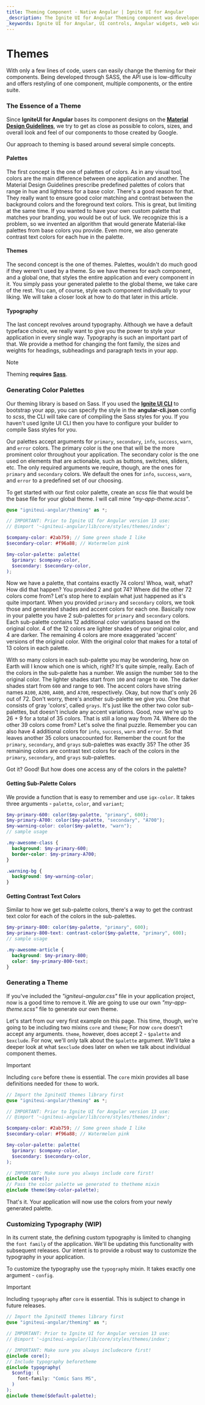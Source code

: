 ```yaml
---
title: Theming Component - Native Angular | Ignite UI for Angular
_description: The Ignite UI for Angular Theming component was developed through SASS with a low-difficulty API that offers restyling of one component, multiple components, or the entire suite.
_keywords: Ignite UI for Angular, UI controls, Angular widgets, web widgets, UI widgets, Angular, Native Angular Components Suite, Native Angular Controls, Native Angular Components Library, Native Angular Components, Angular Theming Component, Angular Theming
---
```


# Themes

With only a few lines of code, users can easily change the theming for their components. Being developed through SASS, the API use is low-difficulty and offers restyling of one component, multiple components, or the entire suite.

### The Essence of a Theme

Since **IgniteUI for Angular** bases its component designs on the **<a href="https://material.io/guidelines/material-design/introduction.html" target="_blank">Material Design Guidelines</a>**, we try to get as close as possible to colors, sizes, and overall look and feel of our components to those created by Google.

Our approach to theming is based around several simple concepts.

#### Palettes

The first concept is the one of palettes of colors. As in any visual tool, colors are the main difference between one application and another. The Material Design Guidelines prescribe predefined palettes of colors that range in hue and lightness for a base color. There's a good reason for that. They really want to ensure good color matching and contrast between the background colors and the foreground text colors. This is great, but limiting at the same time. If you wanted to have your own custom palette that matches your branding, you would be out of luck. We recognize this is a problem, so we invented an algorithm that would generate Material-like palettes from base colors you provide. Even more, we also generate contrast text colors for each hue in the palette.

#### Themes

The second concept is the one of themes. Palettes, wouldn't do much good if they weren't used by a theme. So we have themes for each component, and a global one, that styles the entire application and every component in it. You simply pass your generated palette to the global theme, we take care of the rest. You can, of course, style each component individually to your liking. We will take a closer look at how to do that later in this article.

#### Typography

The last concept revolves around typography. Although we have a default typeface choice, we really want to give you the power to style your application in every single way. Typography is such an important part of that. We provide a method for changing the font family, the sizes and weights for headings, subheadings and paragraph texts in your app.

> [!NOTE]
> Theming **requires** [**Sass**](https://github.com/sass/node-sass).

### Generating Color Palettes

Our theming library is based on Sass. If you used the **<a href="https://github.com/IgniteUI/igniteui-cli" target="_blank">Ignite UI CLI</a>** to bootstrap your app, you can specify the style in the **angular-cli.json** config to _scss_, the CLI will take care of compiling the Sass styles for you. If you haven't used Ignite UI CLI then you have to configure your builder to compile Sass styles for you.

Our palettes accept arguments for `primary`, `secondary`, `info`, `success`, `warn`, and `error` colors. The primary color is the one that will be the more prominent color throughout your application. The secondary color is the one used on elements that are actionable, such as buttons, switches, sliders, etc. The only required arguments we require, though, are the ones for `primary` and `secondary` colors. We default the ones for `info`, `success`, `warn`, and `error` to a predefined set of our choosing.

To get started with our first color palette, create an _scss_ file that would be the base file for your global theme. I will call mine _"my-app-theme.scss"_.

```scss
@use "igniteui-angular/theming" as *;

// IMPORTANT: Prior to Ignite UI for Angular version 13 use:
// @import '~igniteui-angular/lib/core/styles/themes/index';

$company-color: #2ab759; // Some green shade I like
$secondary-color: #f96a88; // Watermelon pink

$my-color-palette: palette(
  $primary: $company-color,
  $secondary: $secondary-color,
);
```

Now we have a palette, that contains exactly 74 colors! Whoa, wait, what? How did that happen? You provided 2 and got 74? Where did the other 72 colors come from?
Let's stop here to explain what just happened as it's quite important. When you provided `primary` and `secondary` colors, we took those and generated shades and accent colors for each one. Basically now in your palette you have 2 sub-palettes for `primary` and `secondary` colors. Each sub-palette contains 12 additional color variations based on the original color. 4 of the 12 colors are lighter shades of your original color, and 4 are darker. The remaining 4 colors are more exaggerated 'accent' versions of the original color. With the original color that makes for a total of 13 colors in each palette.

With so many colors in each sub-palette you may be wondering, how on Earth will I know which one is which, right? It's quite simple, really. Each of the colors in the sub-palette has a number. We assign the number `500` to the original color. The lighter shades start from `100` and range to `400`. The darker shades start from `600` and range to `900`. The accent colors have string names `A100`, `A200`, `A400`, and `A700`, respectively. Okay, but now that's only 26 out of 72. Don't worry, there's another sub-palette we give you. One that consists of gray 'colors', called `grays`. It's just like the other two color sub-palettes, but doesn't include any accent variations. Good, now we're up to 26 + 9 for a total of 35 colors. That is still a long way from 74. Where do the other 39 colors come from? Let's solve the final puzzle. Remember you can also have 4 additional colors for `info`, `success`, `warn` and `error`. So that leaves another 35 colors unaccounted for. Remember the count for the `primary`, `secondary`, and `grays` sub-palettes was exactly 35? The other 35 remaining colors are contrast text colors for each of the colors in the `primary`, `secondary`, and `grays` sub-palettes.

Got it? Good! But how does one access any of the colors in the palette?

<div class="divider"></div>

#### Getting Sub-Palette Colors

We provide a function that is easy to remember and use `igx-color`. It takes three arguments - `palette`, `color`, and `variant`;

```scss
$my-primary-600: color($my-palette, "primary", 600);
$my-primary-A700: color($my-palette, "secondary", "A700");
$my-warning-color: color($my-palette, "warn");
// sample usage

.my-awesome-class {
  background: $my-primary-600;
  border-color: $my-primary-A700;
}

.warning-bg {
  background: $my-warning-color;
}
```

<div class="divider"></div>

#### Getting Contrast Text Colors

Similar to how we get sub-palette colors, there's a way to get the contrast text color for each of the colors in the sub-palettes.

```scss
$my-primary-800: color($my-palette, "primary", 600);
$my-primary-800-text: contrast-color($my-palette, "primary", 600);
// sample usage

.my-awesome-article {
  background: $my-primary-800;
  color: $my-primary-800-text;
}
```

### Generating a Theme

If you've included the _"igniteui-angular.css"_ file in your application project, now is a good time to remove it. We are going to use our own _"my-app-theme.scss"_ file to generate our own theme.

Let's start from our very first example on this page. This time, though, we're going to be including two mixins `core` and `theme`; For now `core` doesn't accept any arguments. `theme`, however, does accept 2 - `$palette` and `$exclude`. For now, we'll only talk about the `$palette` argument. We'll take a deeper look at what `$exclude` does later on when we talk about individual component themes.

> [!IMPORTANT]
> Including `core` before `theme` is essential. The `core` mixin provides all base definitions needed for `theme` to work.

```scss
// Import the IgniteUI themes library first
@use "igniteui-angular/theming" as *;

// IMPORTANT: Prior to Ignite UI for Angular version 13 use:
// @import '~igniteui-angular/lib/core/styles/themes/index';

$company-color: #2ab759; // Some green shade I like
$secondary-color: #f96a88; // Watermelon pink

$my-color-palette: palette(
  $primary: $company-color,
  $secondary: $secondary-color,
);

// IMPORTANT: Make sure you always include core first!
@include core();
// Pass the color palette we generated to thetheme mixin
@include theme($my-color-palette);
```

That's it. Your application will now use the colors from your newly generated palette.

<div class="divider"></div>

### Customizing Typography (WIP)

In its current state, the defining custom typography is limited to changing the `font family` of the application. We'll be updating this functionality with subsequent releases. Our intent is to provide a robust way to customize the typography in your application.

To customize the typography use the `typography` mixin. It takes exactly one argument - `config`.

> [!IMPORTANT]
> Including `typography` after `core` is essential. This is subject to change in future releases.

```scss
// Import the IgniteUI themes library first
@use "igniteui-angular/theming" as *;

// IMPORTANT: Prior to Ignite UI for Angular version 13 use:
// @import '~igniteui-angular/lib/core/styles/themes/index';

// IMPORTANT: Make sure you always includecore first!
@include core();
// Include typography beforetheme
@include typography(
  $config: (
    font-family: "Comic Sans MS",
  )
);
@include theme($default-palette);
```
